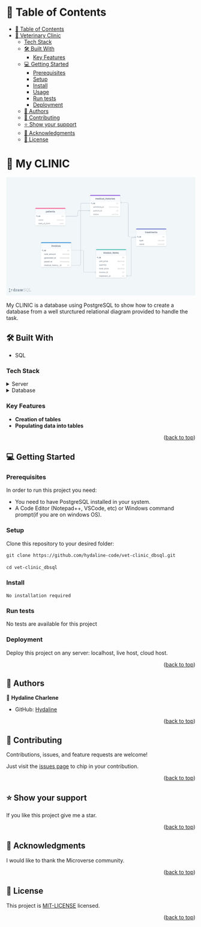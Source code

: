 
# 📗 Table of Contents

- [📗 Table of Contents](#-table-of-contents)
- [📖 Veterinary Clinic ](#-Veterinary-Clinic-)
    - [Tech Stack](#tech-stack)
  - [🛠 Built With ](#-built-with-)
    - [Key Features ](#key-features-)
  - [💻 Getting Started ](#-getting-started-)
    - [Prerequisites](#prerequisites)
    - [Setup](#setup)
    - [Install](#install)
    - [Usage](#usage)
    - [Run tests](#run-tests)
    - [Deployment](#deployment)
  - [👥 Authors ](#-authors-)
  - [🤝 Contributing ](#-contributing-)
  - [⭐️ Show your support ](#️-show-your-support-)
  - [🙏 Acknowledgments ](#-acknowledgments-)
  - [📝 License ](#-license-)

# 📖 My CLINIC<a name="about-project"></a>

![Alt Text](myclinic_diagram.png)


My CLINIC is a database using PostgreSQL to show how to create a database from a well sturctured relational diagram provided to handle the task.

## 🛠 Built With <a name="built-with"></a>
- SQL

### Tech Stack <a name="tech-stack"></a>

<details>
  <summary>Server</summary>
  <ul>
    <li><a href="https://expressjs.com/">PostgreSQL server</a></li>
  </ul>
</details>

<details>
<summary>Database</summary>
  <ul>
    <li><a href="https://www.postgresql.org/">PostgreSQL</a></li>
  </ul>
</details>


### Key Features <a name="key-features"></a>

- **Creation of tables**
- **Populating data into tables**


<p align="right">(<a href="#readme-top">back to top</a>)</p>

## 💻 Getting Started <a name="getting-started"></a>

### Prerequisites

In order to run this project you need:

- You need to have PostgreSQL installed in your system.
- A Code Editor (Notepad++, VSCode, etc) or Windows command prompt(if you are on windows OS).

### Setup

Clone this repository to your desired folder:

```
git clone https://github.com/hydaline-code/vet-clinic_dbsql.git

cd vet-clinic_dbsql
```

### Install

```
No installation required
```

### Run tests

No tests are available for this project

### Deployment

Deploy this project on any server: localhost, live host, cloud host.

<p align="right">(<a href="#readme-top">back to top</a>)</p>

## 👥 Authors <a name="authors"></a>

👤 **Hydaline Charlene**

- GitHub: [Hydaline](https://github.com/hydaline-code)

<p align="right">(<a href="#readme-top">back to top</a>)</p>


## 🤝 Contributing <a name="contributing"></a>

Contributions, issues, and feature requests are welcome!

Just visit the [issues page](https://github.com/hydaline-code/My_clinic/issues) to chip in your contribution.

<p align="right">(<a href="#readme-top">back to top</a>)</p>

## ⭐️ Show your support <a name="support"></a>

If you like this project give me a star.

<p align="right">(<a href="#readme-top">back to top</a>)</p>

## 🙏 Acknowledgments <a name="acknowledgements"></a>

I would like to thank the Microverse community.

<p align="right">(<a href="#readme-top">back to top</a>)</p>

## 📝 License <a name="license"></a>


This project is [MIT-LICENSE](https://github.com/hydaline-code/vet-clinic_dbsql/blob/Animal_table/LICENSE) licensed.


<p align="right">(<a href="#readme-top">back to top</a>)</p>
